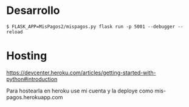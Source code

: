 
# Desarrollo

```
$ FLASK_APP=MisPagos2/mispagos.py flask run -p 5001 --debugger --reload
```

# Hosting

https://devcenter.heroku.com/articles/getting-started-with-python#introduction

Para hostearla en heroku use mi cuenta y la deploye como mis-pagos.herokuapp.com